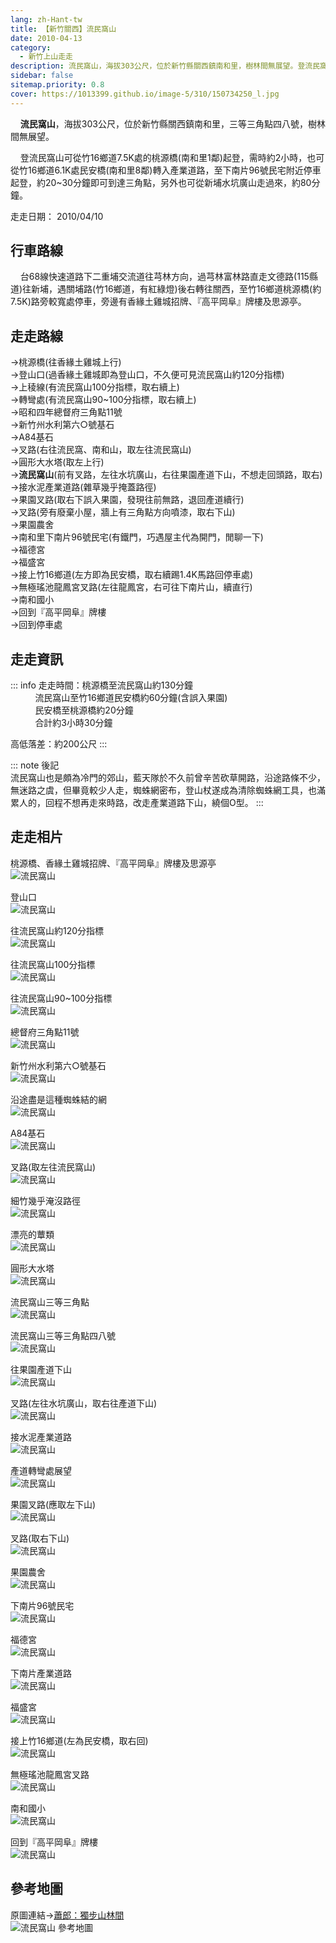 ```yaml
---
lang: zh-Hant-tw
title: 【新竹關西】流民窩山
date: 2010-04-13
category: 
  - 新竹上山走走
description: 流民窩山，海拔303公尺，位於新竹縣關西鎮南和里，樹林間無展望。登流民窩山可從竹16鄉道7.5K處的桃源橋(南和里1鄰)起登，需時約2小時，也可從竹16鄉道6.1K處民安橋(南和里8鄰)轉入產業道路，至下南片96號民宅附近起登，約20~30分鐘即可到達三角點，另外也可從新埔水坑廣山走過來，約80分鐘。
sidebar: false
sitemap.priority: 0.8
cover: https://1013399.github.io/image-5/310/150734250_l.jpg
---
```


    **流民窩山**，海拔303公尺，位於新竹縣關西鎮南和里，三等三角點四八號，樹林間無展望。  

    登流民窩山可從竹16鄉道7.5K處的桃源橋(南和里1鄰)起登，需時約2小時，也可從竹16鄉道6.1K處民安橋(南和里8鄰)轉入產業道路，至下南片96號民宅附近停車起登，約20~30分鐘即可到達三角點，另外也可從新埔水坑廣山走過來，約80分鐘。

<!-- more -->

走走日期： 2010/04/10

## 行車路線
    台68線快速道路下二重埔交流道往芎林方向，過芎林富林路直走文德路(115縣道)往新埔，遇關埔路(竹16鄉道，有紅綠燈)後右轉往關西，至竹16鄉道桃源橋(約7.5K)路旁較寬處停車，旁邊有香緣土雞城招牌、『高平岡阜』牌樓及思源亭。

## 走走路線
→桃源橋(往香緣土雞城上行)  
→登山口(過香緣土雞城即為登山口，不久便可見流民窩山約120分指標)  
→上稜線(有流民窩山100分指標，取右續上)  
→轉彎處(有流民窩山90~100分指標，取右續上)  
→昭和四年總督府三角點11號  
→新竹州水利第六○號基石  
→A84基石  
→叉路(右往流民窩、南和山，取左往流民窩山)  
→圓形大水塔(取左上行)  
→**流民窩山**(前有叉路，左往水坑廣山，右往果園產道下山，不想走回頭路，取右)  
→接水泥產業道路(雜草幾乎掩蓋路徑)  
→果園叉路(取右下誤入果園，發現往前無路，退回產道續行)  
→叉路(旁有廢棄小屋，牆上有三角點方向噴漆，取右下山)  
→果園農舍  
→南和里下南片96號民宅(有鐵門，巧遇屋主代為開門，閒聊一下)  
→福德宮  
→福盛宮  
→接上竹16鄉道(左方即為民安橋，取右續踢1.4K馬路回停車處)  
→無極瑤池龍鳳宮叉路(左往龍鳳宮，右可往下南片山，續直行)  
→南和國小  
→回到『高平岡阜』牌樓  
→回到停車處


## 走走資訊
::: info
走走時間：桃源橋至流民窩山約130分鐘  
          流民窩山至竹16鄉道民安橋約60分鐘(含誤入果園)  
          民安橋至桃源橋約20分鐘  
          合計約3小時30分鐘

高低落差：約200公尺
:::

::: note 後記  
流民窩山也是頗為冷門的郊山，藍天隊於不久前曾辛苦砍草開路，沿途路條不少，無迷路之虞，但畢竟較少人走，蜘蛛網密布，登山杖遂成為清除蜘蛛網工具，也滿累人的，回程不想再走來時路，改走產業道路下山，繞個O型。
:::

## 走走相片

桃源橋、香緣土雞城招牌、『高平岡阜』牌樓及思源亭  
![流民窩山](https://1013399.github.io/image-5/310/150733053_l.jpg)

登山口  
![流民窩山](https://1013399.github.io/image-5/310/150733068_l.jpg)

往流民窩山約120分指標  
![流民窩山](https://1013399.github.io/image-5/310/150733081_l.jpg)

往流民窩山100分指標  
![流民窩山](https://1013399.github.io/image-5/310/150733097_l.jpg)

往流民窩山90~100分指標  
![流民窩山](https://1013399.github.io/image-5/310/150733176_l.jpg)

總督府三角點11號  
![流民窩山](https://1013399.github.io/image-5/310/150733190_l.jpg)

新竹州水利第六○號基石  
![流民窩山](https://1013399.github.io/image-5/310/150733206_l.jpg)

沿途盡是這種蜘蛛結的網  
![流民窩山](https://1013399.github.io/image-5/310/150733281_l.jpg)

A84基石  
![流民窩山](https://1013399.github.io/image-5/310/150733441_l.jpg)

叉路(取左往流民窩山)  
![流民窩山](https://1013399.github.io/image-5/310/150733623_l.jpg)

細竹幾乎淹沒路徑  
![流民窩山](https://1013399.github.io/image-5/310/150733898_l.jpg)

漂亮的蕈類  
![流民窩山](https://1013399.github.io/image-5/310/150733919_l.jpg)

圓形大水塔  
![流民窩山](https://1013399.github.io/image-5/310/150733925_l.jpg)

流民窩山三等三角點  
![流民窩山](https://1013399.github.io/image-5/310/150733931_l.jpg)

流民窩山三等三角點四八號  
![流民窩山](https://1013399.github.io/image-5/310/150733937_l.jpg)

往果園產道下山  
![流民窩山](https://1013399.github.io/image-5/310/150734067_l.jpg)

叉路(左往水坑廣山，取右往產道下山)  
![流民窩山](https://1013399.github.io/image-5/310/150734086_l.jpg)

接水泥產業道路  
![流民窩山](https://1013399.github.io/image-5/310/150734241_l.jpg)

產道轉彎處展望  
![流民窩山](https://1013399.github.io/image-5/310/150734250_l.jpg)

果園叉路(應取左下山)  
![流民窩山](https://1013399.github.io/image-5/310/150734316_l.jpg)

叉路(取右下山)  
![流民窩山](https://1013399.github.io/image-5/310/150734346_l.jpg)

果園農舍  
![流民窩山](https://1013399.github.io/image-5/310/150734386_l.jpg)

下南片96號民宅  
![流民窩山](https://1013399.github.io/image-5/310/150734525_l.jpg)

福德宮  
![流民窩山](https://1013399.github.io/image-5/310/150734704_l.jpg)

下南片產業道路  
![流民窩山](https://1013399.github.io/image-5/310/150734722_l.jpg)

福盛宮  
![流民窩山](https://1013399.github.io/image-5/310/150734738_l.jpg)

接上竹16鄉道(左為民安橋，取右回)  
![流民窩山](https://1013399.github.io/image-5/310/150734747_l.jpg)

無極瑤池龍鳳宮叉路  
![流民窩山](https://1013399.github.io/image-5/310/150734770_l.jpg)

南和國小  
![流民窩山](https://1013399.github.io/image-5/310/150734851_l.jpg)

回到『高平岡阜』牌樓  
![流民窩山](https://1013399.github.io/image-5/310/150733005_l.jpg)

## 參考地圖
原圖連結→[蕭郎：獨步山林間](http://www.yougoipay.com/kenny/w918/index.htm)  
![流民窩山 參考地圖](https://1013399.github.io/image-5/310/150735372_l.jpg)